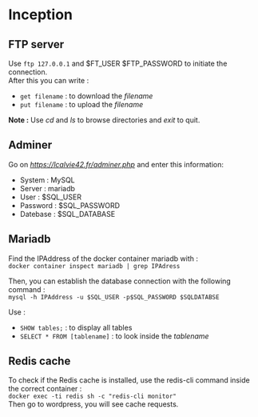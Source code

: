 # Inception

## FTP server

Use ```ftp 127.0.0.1``` and $FT_USER $FTP_PASSWORD to initiate the connection.  
After this you can write :
- ```get filename``` : to download the *filename*
- ```put filename``` : to upload the *filename*

**Note :** Use *cd* and *ls* to browse directories and *exit* to quit.

## Adminer

Go on *https://lcalvie42.fr/adminer.php* and  enter this information:
- System : MySQL
- Server : mariadb
- User : $SQL_USER
- Password : $SQL_PASSWORD
- Datebase : $SQL_DATABASE

## Mariadb

Find the IPAddress of the docker container mariadb with :  
```docker container inspect mariadb | grep IPAdress```  

Then, you can establish the database connection with the following command :  
```mysql -h IPAddress -u $SQL_USER -p$SQL_PASSWORD $SQLDATABSE```

Use :
- `SHOW tables;` : to display all tables
- `SELECT * FROM [tablename]` : to look inside the *tablename*

## Redis cache

To check if the Redis cache is installed, use the redis-cli command inside the correct container :  
```docker exec -ti redis sh -c "redis-cli monitor"```  
Then go to wordpress, you will see cache requests.

